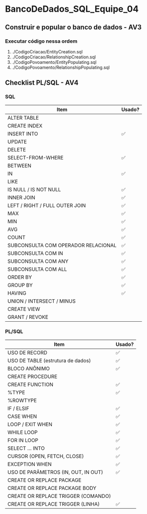 # BancoDeDados_SQL_Equipe_04

## Construir e popular o banco de dados - AV3

### Executar código nessa ordem

1. ./CodigoCriacao/EntityCreation.sql
2. ./CodigoCriacao/RelationshipCreation.sql
3. ./CodigoPovoamento/EntityPopulating.sql
4. ./CodigoPovoamento/RelationshipPopulating.sql

## Checklist PL/SQL - AV4

### SQL

| Item                                | Usado? |
| ----------------------------------- | ------ |
| ALTER TABLE                         |        |
| CREATE INDEX                        |        |
| INSERT INTO                         | ✅     |
| UPDATE                              |        |
| DELETE                              |        |
| SELECT-FROM-WHERE                   | ✅     |
| BETWEEN                             |        |
| IN                                  | ✅     |
| LIKE                                |        |
| IS NULL / IS NOT NULL               | ✅     |
| INNER JOIN                          | ✅     |
| LEFT / RIGHT / FULL OUTER JOIN      | ✅     |
| MAX                                 | ✅     |
| MIN                                 | ✅     |
| AVG                                 | ✅     |
| COUNT                               | ✅     |
| SUBCONSULTA COM OPERADOR RELACIONAL | ✅     |
| SUBCONSULTA COM IN                  | ✅     |
| SUBCONSULTA COM ANY                 | ✅     |
| SUBCONSULTA COM ALL                 | ✅     |
| ORDER BY                            | ✅     |
| GROUP BY                            | ✅     |
| HAVING                              | ✅     |
| UNION / INTERSECT / MINUS           |        |
| CREATE VIEW                         |        |
| GRANT / REVOKE                      |        |

### PL/SQL

| Item                                | Usado? |
| ----------------------------------- | ------ |
| USO DE RECORD                       | ✅     |
| USO DE TABLE (estrutura de dados)   | ✅     |
| BLOCO ANÔNIMO                       | ✅     |
| CREATE PROCEDURE                    |        |
| CREATE FUNCTION                     | ✅     |
| %TYPE                               | ✅     |
| %ROWTYPE                            |        |
| IF / ELSIF                          | ✅     |
| CASE WHEN                           | ✅     |
| LOOP / EXIT WHEN                    | ✅     |
| WHILE LOOP                          | ✅     |
| FOR IN LOOP                         | ✅     |
| SELECT … INTO                       | ✅     |
| CURSOR (OPEN, FETCH, CLOSE)         | ✅     |
| EXCEPTION WHEN                      | ✅     |
| USO DE PARÂMETROS (IN, OUT, IN OUT) | ✅     |
| CREATE OR REPLACE PACKAGE           |        |
| CREATE OR REPLACE PACKAGE BODY      |        |
| CREATE OR REPLACE TRIGGER (COMANDO) |        |
| CREATE OR REPLACE TRIGGER (LINHA)   | ✅     |

